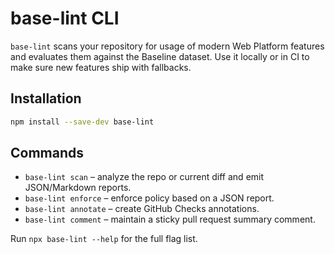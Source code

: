 # base-lint CLI

`base-lint` scans your repository for usage of modern Web Platform features and evaluates them against the Baseline dataset. Use it locally or in CI to make sure new features ship with fallbacks.

## Installation

```bash
npm install --save-dev base-lint
```

## Commands

- `base-lint scan` – analyze the repo or current diff and emit JSON/Markdown reports.
- `base-lint enforce` – enforce policy based on a JSON report.
- `base-lint annotate` – create GitHub Checks annotations.
- `base-lint comment` – maintain a sticky pull request summary comment.

Run `npx base-lint --help` for the full flag list.
